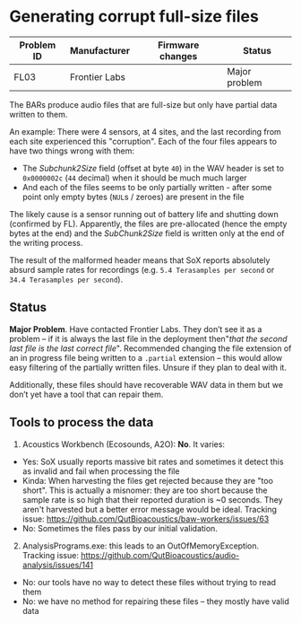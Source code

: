 # Generating corrupt full-size files

|Problem ID | Manufacturer | Firmware changes | Status              |
|-----------|--------------|------------------|---------------------|
|FL03         |Frontier Labs |                  |   Major problem     |

The BARs produce audio files that are full-size but only have partial data
written to them.

An example: There were 4 sensors, at 4 sites, and the last recording from each
site experienced this "corruption". Each of the four files appears to have two
things wrong with them:

-   The _Subchunk2Size_ field (offset at byte `40`) in the WAV header is set to
    `0x0000002c` (`44` decimal) when it should be much much larger
-   And each of the files seems to be only partially written - after some
    point only empty bytes (`NUL`s / zeroes) are present in the file

The likely cause is a sensor running out of battery life and shutting down
(confirmed by FL). Apparently, the files are pre-allocated (hence the empty
bytes at the end) and the _SubChunk2Size_ field is written only at the end of the
writing process.

The result of the malformed header means that SoX reports absolutely absurd
sample rates for recordings (e.g. `5.4 Terasamples per second` or 
`34.4 Terasamples per second`).

## Status
**Major Problem**. Have contacted Frontier Labs. They don’t see it as a problem
– if it is always the last file in the deployment then"_that the second last
file is the last correct file_". Recommended changing the file extension of an in
progress file being written to a `.partial` extension – this would allow easy
filtering of the partially written files. Unsure if they plan to deal with it.

Additionally, these files should have recoverable WAV data in them but we don’t
yet have a tool that can repair them.

## Tools to process the data
1. Acoustics Workbench (Ecosounds, A2O): **No**. It varies:

-   Yes: SoX usually reports massive bit rates and sometimes it detect
    this as invalid and fail when processing the file
-   Kinda: When harvesting the files get rejected because they are "too short".
    This is actually a misnomer: they are too short because the sample rate is so high that their reported duration is ~0 seconds. They aren't harvested but a better error message would be ideal. Tracking issue:
    <https://github.com/QutBioacoustics/baw-workers/issues/63>
-   No: Sometimes the files pass by our initial validation. 

2. AnalysisPrograms.exe: this leads to an OutOfMemoryException. Tracking issue:
    <https://github.com/QutBioacoustics/audio-analysis/issues/141>
-   No: our tools have no way to detect these files without trying to read them
-   No: we have no method for repairing these files – they mostly have valid
    data


